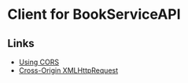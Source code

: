 ﻿# Client for BookServiceAPI

## Links

- [Using CORS](http://www.html5rocks.com/en/tutorials/cors/)
- [Cross-Origin XMLHttpRequest](http://developer.chrome.com/extensions/xhr.html)
